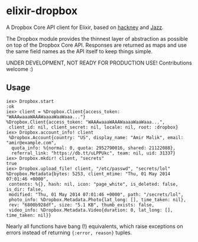 # elixir-dropbox

A Dropbox Core API client for Elixir, based on [hackney](https://github.com/benoitc/hackney) and [Jazz](https://github.com/meh/jazz).

The Dropbox module provides the thinnest layer of abstraction as possible on top of the Dropbox Core API. Responses are returned as maps and use the same field names as the API itself to keep things simple.

UNDER DEVELOPMENT, NOT READY FOR PRODUCTION USE! Contributions welcome :)

## Usage

```iex
iex> Dropbox.start
:ok
iex> client = %Dropbox.Client{access_token: "WAAAwaaaWAAAWaaaaWaaWaaa..."}
%Dropbox.Client{access_token: "WAAAwaaaWAAAWaaaaWaaWaaa...",
 client_id: nil, client_secret: nil, locale: nil, root: :dropbox}
iex> Dropbox.account_info! client
 %Dropbox.Account{country: "US", display_name: "Amir Malik", email: "amir@example.com",
  quota_info: %{normal: 0, quota: 2952790016, shared: 21122088},
  referral_link: "https://db.tt/uLPPUkc", team: nil, uid: 31337}
iex> Dropbox.mkdir! client, "secrets"
true
iex> Dropbox.upload_file! client, "/etc/passwd", "secrets/lol"
%Dropbox.Metadata{bytes: 5253, client_mtime: "Thu, 01 May 2014 07:01:46 +0000", 
 contents: %{}, hash: nil, icon: "page_white", is_deleted: false, is_dir: false,
 modified: "Thu, 01 May 2014 07:01:46 +0000", path: "/secrets/lol",
 photo_info: %Dropbox.Metadata.Photo{lat_long: [], time_taken: nil},
 rev: "6800b928df", size: "5.1 KB", thumb_exists: false,
 video_info: %Dropbox.Metadata.Video{duration: 0, lat_long: [], time_taken: nil}}
```

Nearly all functions have bang (!) equivalents, which raise exceptions on errors instead of returning `{:error, reason}` tuples.
